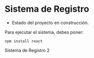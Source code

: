 <h1> Sistema de Registro </h1>

- Estado del proyecto en construcción.

Para ejecutar el sistema, debes poner:

```npm install react```

Sistema de Registro 2
